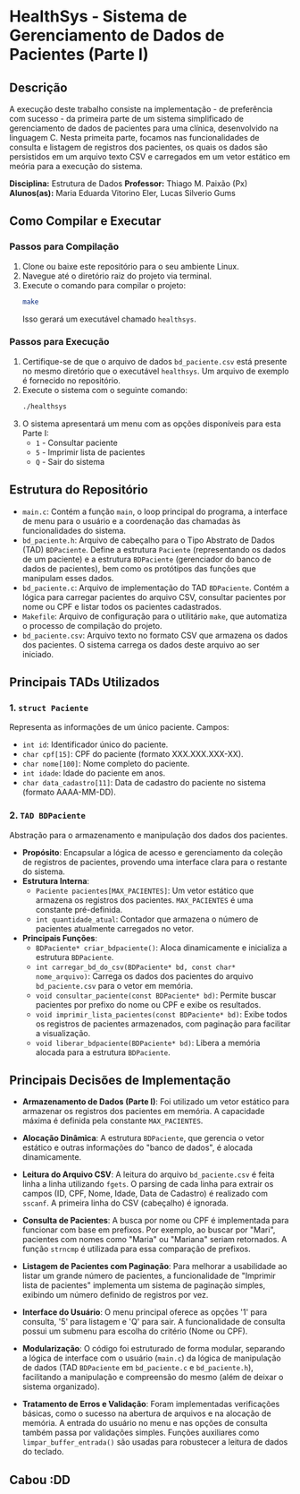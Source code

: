 # HealthSys - Sistema de Gerenciamento de Dados de Pacientes (Parte I)

## Descrição
A execução deste trabalho consiste na implementação - de preferência com sucesso - da primeira parte de um sistema simplificado de gerenciamento de dados de pacientes para uma clínica, desenvolvido na linguagem C.
Nesta primeita parte, focamos nas funcionalidades de consulta e listagem de registros dos pacientes, os quais os dados são persistidos em um arquivo texto CSV e carregados em um vetor estático em meória para a execução do sistema.

**Disciplina:** Estrutura de Dados
**Professor:** Thiago M. Paixão (Px)
**Alunos(as):** Maria Eduarda Vitorino Eler, Lucas Silverio Gums

## Como Compilar e Executar
### Passos para Compilação
1.  Clone ou baixe este repositório para o seu ambiente Linux.
2.  Navegue até o diretório raiz do projeto via terminal.
3.  Execute o comando para compilar o projeto:
    ```bash
    make
    ```
    Isso gerará um executável chamado `healthsys`.

### Passos para Execução
1.  Certifique-se de que o arquivo de dados `bd_paciente.csv` está presente no mesmo diretório que o executável `healthsys`. Um arquivo de exemplo é fornecido no repositório.
2.  Execute o sistema com o seguinte comando:
    ```bash
    ./healthsys
    ```
3.  O sistema apresentará um menu com as opções disponíveis para esta Parte I:
    * `1` - Consultar paciente
    * `5` - Imprimir lista de pacientes
    * `Q` - Sair do sistema

## Estrutura do Repositório
* `main.c`: Contém a função `main`, o loop principal do programa, a interface de menu para o usuário e a coordenação das chamadas às funcionalidades do sistema.
* `bd_paciente.h`: Arquivo de cabeçalho para o Tipo Abstrato de Dados (TAD) `BDPaciente`. Define a estrutura `Paciente` (representando os dados de um paciente) e a estrutura `BDPaciente` (gerenciador do banco de dados de pacientes), bem como os protótipos das funções que manipulam esses dados.
* `bd_paciente.c`: Arquivo de implementação do TAD `BDPaciente`. Contém a lógica para carregar pacientes do arquivo CSV, consultar pacientes por nome ou CPF e listar todos os pacientes cadastrados.
* `Makefile`: Arquivo de configuração para o utilitário `make`, que automatiza o processo de compilação do projeto.
* `bd_paciente.csv`: Arquivo texto no formato CSV que armazena os dados dos pacientes. O sistema carrega os dados deste arquivo ao ser iniciado.

## Principais TADs Utilizados
### 1. `struct Paciente`
Representa as informações de um único paciente. Campos:
* `int id`: Identificador único do paciente.
* `char cpf[15]`: CPF do paciente (formato XXX.XXX.XXX-XX).
* `char nome[100]`: Nome completo do paciente.
* `int idade`: Idade do paciente em anos.
* `char data_cadastro[11]`: Data de cadastro do paciente no sistema (formato AAAA-MM-DD).

### 2. `TAD BDPaciente`
Abstração para o armazenamento e manipulação dos dados dos pacientes.
* **Propósito**: Encapsular a lógica de acesso e gerenciamento da coleção de registros de pacientes, provendo uma interface clara para o restante do sistema.
* **Estrutura Interna**:
    * `Paciente pacientes[MAX_PACIENTES]`: Um vetor estático que armazena os registros dos pacientes. `MAX_PACIENTES` é uma constante pré-definida.
    * `int quantidade_atual`: Contador que armazena o número de pacientes atualmente carregados no vetor.
* **Principais Funções**:
    * `BDPaciente* criar_bdpaciente()`: Aloca dinamicamente e inicializa a estrutura `BDPaciente`.
    * `int carregar_bd_do_csv(BDPaciente* bd, const char* nome_arquivo)`: Carrega os dados dos pacientes do arquivo `bd_paciente.csv` para o vetor em memória.
    * `void consultar_paciente(const BDPaciente* bd)`: Permite buscar pacientes por prefixo do nome ou CPF e exibe os resultados.
    * `void imprimir_lista_pacientes(const BDPaciente* bd)`: Exibe todos os registros de pacientes armazenados, com paginação para facilitar a visualização.
    * `void liberar_bdpaciente(BDPaciente* bd)`: Libera a memória alocada para a estrutura `BDPaciente`.

## Principais Decisões de Implementação
* **Armazenamento de Dados (Parte I)**: Foi utilizado um vetor estático para armazenar os registros dos pacientes em memória. A capacidade máxima é definida pela constante `MAX_PACIENTES`.

* **Alocação Dinâmica**: A estrutura `BDPaciente`, que gerencia o vetor estático e outras informações do "banco de dados", é alocada dinamicamente.

* **Leitura do Arquivo CSV**: A leitura do arquivo `bd_paciente.csv` é feita linha a linha utilizando `fgets`. O parsing de cada linha para extrair os campos (ID, CPF, Nome, Idade, Data de Cadastro) é realizado com `sscanf`. A primeira linha do CSV (cabeçalho) é ignorada.

* **Consulta de Pacientes**: A busca por nome ou CPF é implementada para funcionar com base em prefixos. Por exemplo, ao buscar por "Mari", pacientes com nomes como "Maria" ou "Mariana" seriam retornados. A função `strncmp` é utilizada para essa comparação de prefixos.

* **Listagem de Pacientes com Paginação**: Para melhorar a usabilidade ao listar um grande número de pacientes, a funcionalidade de "Imprimir lista de pacientes" implementa um sistema de paginação simples, exibindo um número definido de registros por vez.

* **Interface do Usuário**: O menu principal oferece as opções '1' para consulta, '5' para listagem e 'Q' para sair. A funcionalidade de consulta possui um submenu para escolha do critério (Nome ou CPF).

* **Modularização**: O código foi estruturado de forma modular, separando a lógica de interface com o usuário (`main.c`) da lógica de manipulação de dados (TAD `BDPaciente` em `bd_paciente.c` e `bd_paciente.h`), facilitando a manipulação e compreensão do mesmo (além de deixar o sistema organizado).

* **Tratamento de Erros e Validação**: Foram implementadas verificações básicas, como o sucesso na abertura de arquivos e na alocação de memória. A entrada do usuário no menu e nas opções de consulta também passa por validações simples. Funções auxiliares como `limpar_buffer_entrada()` são usadas para robustecer a leitura de dados do teclado.

## Cabou :DD
